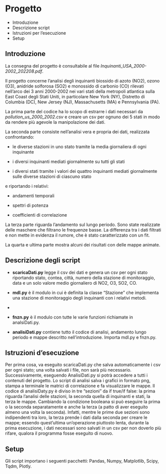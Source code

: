 # Progetto
* Introduzione
* Descrizione script 
*	Istruzioni per l’esecuzione
* Setup
## **Introduzione**
La consegna del progetto è consultabile al file *Inquinanti_USA_2000-2002_202208.pdf*.

Il progetto concerne l’analisi degli inquinanti biossido di azoto (NO2), ozono (O3), anidride solforosa (SO2) e monossido di carbonio (CO) rilevati nell’arco dei 3 anni 2000-2002 nei vari stati della metropoli atlantica sulla East Coast degli Stati Uniti, in particolare New York (NY), Distretto di Columbia (DC), New Jersey (NJ), Massachusetts (MA) e Pennsylvania (PA).

La prima parte del codice ha lo scopo di estrarre i dati necessari da *pollution_us_2000_2002.csv* e creare un csv per ognuno dei 5 stati in modo da rendere più agevole la manipolazione dei dati. 

La seconda parte consiste nell’analisi vera e propria dei dati, realizzata confrontando:

* le diverse stazioni in uno stato tramite la media giornaliera di ogni inquinante

* i diversi inquinanti mediati giornalmente su tutti gli stati

* i diversi stati tramite i valori dei quattro inquinanti mediati giornalmente sulle diverse stazioni di ciascuno stato

e riportando i relativi:

* andamenti temporali

* spettri di potenza
 
* coefficienti di correlazione

La terza parte riguarda l’andamento sul lungo periodo. Sono state realizzate delle maschere che filtrano le frequenze basse. La differenza tra i dati filtrati e non mette in evidenza il rumore, che è stato caratterizzato con un fit.

La quarta e ultima parte mostra alcuni dei risultati con delle mappe animate.

## **Descrizione degli script**

* **scaricaDati.py** legge il csv dei dati e genera un csv per ogni stato riportando stato, contea, città, numero della stazione di monitoraggio, data e un solo valore medio giornaliero di NO2, O3, SO2, CO.

* **mdl.py** è il modulo in cui è definita la classe “Stazione” che implementa una stazione di monitoraggio degli inquinanti con i relativi metodi.
*
* **fnzn.py** è il modulo con tutte le varie funzioni richiamate in analsiDati.py.

* **analisiDati.py** contiene tutto il codice di analisi, andamento lungo periodo e mappe descritto nell’introduzione. Importa mdl.py e fnzn.py.

## **Istruzioni d’esecuzione**

Per prima cosa, va eseguito scaricaDati.py che salva automaticamente i csv per ogni stato; una volta salvati i file, non sarà più necessario. Successivamente, eseguendo AnalisiDati.py si potrà accedere a tutti i contenuti del progetto. Lo script di analisi salva i grafici in formato png, stampa a terminale le matrici di correlazione e fa visualizzare le mappe. Il codice di analisiDaty.py è diviso in tre “sezioni” da if true/if false: la prima riguarda l’analisi delle stazioni, la seconda quella di inquinanti e stati, la terza le mappe. Cambiando la condizione booleana si può eseguire la prima o la seconda separatamente e anche la terza (a patto di aver eseguito almeno una volta la seconda). Infatti, mentre le prime due sezioni sono indipendenti tra loro, la terza prende i dati dalla seconda per creare le mappe; essendo quest’ultima un’operazione piuttosto lenta, durante la prima esecuzione, i dati necessari sono salvati in un csv per non doverlo più rifare, qualora il programma fosse eseguito di nuovo.

## **Setup**

Gli script importano i seguenti pacchetti: Pandas, Numpy, Matplotlib, Scipy, Tqdm, Plotly.
